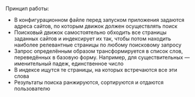 Принцип работы:
- В конфигурационном файле перед запуском приложения задаются адреса сайтов, по которым движок должен осуществлять поиск
- Поисковый движок самостоятельно обходить все страницы заданных сайтов и индексирует их так, чтобы потом находить наиболее релевантные страницы по любому поисковому запросу
- Запрос определённым образом трансформируется в список слов, переведённых в базовую форму. Например, для существительных — именительный падеж, единственное число
- В индексе ищутся те страницы, на которых встречаются все эти слова
- Результаты поиска ранжируются, сортируются и отдаются пользователю
